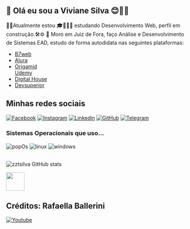 ##  👑 Olá eu sou a Viviane Silva 😊👋🏻

<p> 🎯✨Atualmente estou 🎓👩🏻‍💻 estudando Desenvolvimento Web, perfil em construção.🛠⚙️
📍 Moro em Juiz de Fora, faço Análise e Desenvolvimento de Sistemas EAD, estudo de forma autodidata nas seguintes plataformas:
<ul>
    <li>
    <a href="https://b7web.com.br/fullstack" alt="B7web">B7web</a>
    </li>
    <li>
    <a href="https://cursos.alura.com.br/user/vivianesilvarc" alt="alura">Alura</a>
    </li>
    <li>
    <a href="https://www.origamid.com" alt="origamid">Origamid</a>
    </li>
    <a href="https://www.udemy.com" alt="udemy">Udemy</a>
    </li>
    <li>
    <a href="https://www.digitalhouse.com/br" alt="Digital House">Digital House</a>
    </li>
    <li>
    <a href="https://devsuperior.com.br/cursos" alt="Devsuperior">Devsuperior</a>
    </li>
</ul>
</p>


<h2>Minhas redes sociais</h2>


[![Facebook](https://img.shields.io/badge/Facebook-1877F2?style=for-the-badge&logo=facebook&logoColor=white)](https://www.facebook.com/zztsilva)
[![Instagram](https://img.shields.io/badge/Instagram-E4405F?style=for-the-badge&logo=instagram&logoColor=white)](https://www.instagram.com/vivianezzt)
[![Linkedin](https://img.shields.io/badge/LinkedIn-0077B5?style=for-the-badge&logo=linkedin&logoColor=white)](https://www.linkedin.com/in/zztsilva/)
[![GitHub](https://img.shields.io/badge/GitHub-100000?style=for-the-badge&logo=github&logoColor=white)](https://github.com/zztsilva)
[![Telegram](https://img.shields.io/badge/Telegram-2CA5E0?style=for-the-badge&logo=telegram&logoColor=white)](https://t.me/vivianesilva29)


<h3>Sistemas Operacionais que uso...</h3> 

<div style="display: inline_block">
    <img align="center" alt="popOs" src="https://img.shields.io/badge/Pop!_OS-48B9C7?style=for-the-badge&logo=Pop!_OS&logoColor=white">
<img align="center" alt="linux" src="https://img.shields.io/badge/Ubuntu-E95420?style=for-the-badge&logo=ubuntu&logoColor=white">
<img align="center" alt="windows" src="https://img.shields.io/badge/Windows-0078D6?style=for-the-badge&logo=windows&logoColor=white">
</div>
<br>

![zztsilva GitHub stats](https://github-readme-stats.vercel.app/api?username=zztsilva&show_icons=true&theme=radical)

<img src=" https://upload.wikimedia.org/wikipedia/commons/9/99/Unofficial_JavaScript_logo_2.svg" width="50px">


<h2>Créditos: Rafaella Ballerini</h2>
<a href="https://www.youtube.com/watch?v=TsaLQAetPLU">
</a>



[![Youtube](https://img.shields.io/badge/YouTube-FF0000?style=for-the-badge&logo=youtube&logoColor=white)](https://www.youtube.com/watch?v=TsaLQAetPLU)
